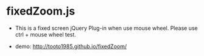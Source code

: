 fixedZoom.js
============

* This is a fixed screen jQuery Plug-in when use mouse wheel. Please use ctrl + mouse wheel test.

* demo: http://tooto1985.github.io/fixedZoom/